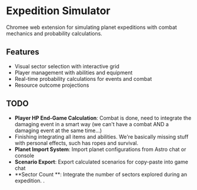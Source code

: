 # Expedition Simulator

Chromee web extension for simulating planet expeditions with combat mechanics and probability calculations.

## Features

- Visual sector selection with interactive grid
- Player management with abilities and equipment
- Real-time probability calculations for events and combat
- Resource outcome projections

## TODO


- **Player HP End-Game Calculation**: Combat is done, need to integrate the damaging event in a smart way (we can't have a combat AND a damaging event at the same time...)
- Finishing integrating all items and abilities. We're basically missing stuff with personal effects, such has ropes and survival.
- **Planet Import System**: Import planet configurations from Astro chat or console
- **Scenario Export**: Export calculated scenarios for copy-paste into game chat
- **Sector Count **: Integrate the number of sectors explored during an expedition.
.